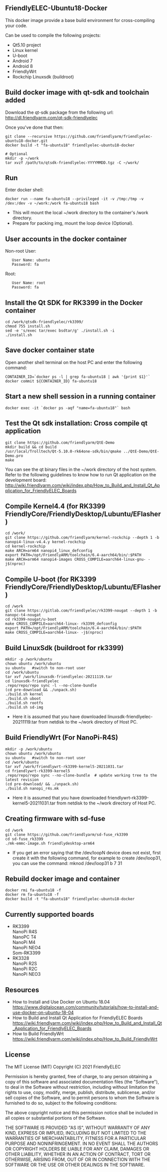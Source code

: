 ## **FriendlyELEC-Ubuntu18-Docker**

This docker image provide a base build environment for cross-compiling your code.  

Can be used to compile the following projects:  
* Qt5.10 project
* Linux kernel
* U-boot
* Android 7
* Android 8
* FriendlyWrt
* Rockchip Linuxsdk (buildroot)

Build docker image with qt-sdk and toolchain added
------------

Download the qt-sdk package from the following url:     
http://dl.friendlyarm.com/qt-sdk-friendlyelec  

Once you've done that then:
```
git clone --recursive https://github.com/friendlyarm/friendlyelec-ubuntu18-docker.git
docker build -t "fa-ubuntu18" friendlyelec-ubuntu18-docker

# Optional
mkdir -p ~/work
tar xvzf /path/to/qtsdk-friendlyelec-YYYYMMDD.tgz -C ~/work/
```

Run
------------
Enter docker shell:  
```
docker run --name fa-ubuntu18 --privileged -it -v /tmp:/tmp -v /dev:/dev -v ~/work:/work fa-ubuntu18 bash
```
* This will mount the local ~/work directory to the container's /work directory.  
* Prepare for packing img, mount the loop device (Optional).

User accounts in the docker container
------------
Non-root User:  
```
   User Name: ubuntu
   Password: fa
```
Root:  
```
   User Name: root
   Password: fa
```
Install the Qt SDK for RK3399 in the Docker container
------------
```
cd /work/qtsdk-friendlyelec/rk3399/
chmod 755 install.sh
sed -e 's/exec tar/exec bsdtar/g' ./install.sh -i
./install.sh
```

Save docker container state
------------
Open another shell terminal on the host PC and enter the following command:
```
CONTAINER_ID=`docker ps -l | grep fa-ubuntu18 | awk '{print $1}'`
docker commit ${CONTAINER_ID} fa-ubuntu18
```

Start a new shell session in a running container
------------
```
docker exec -it `docker ps -aqf "name=fa-ubuntu18"` bash
```

Test the Qt sdk installation: Cross compile qt application
------------
```
git clone https://github.com/friendlyarm/QtE-Demo
mkdir build && cd build
/usr/local/Trolltech/Qt-5.10.0-rk64one-sdk/bin/qmake ../QtE-Demo/QtE-Demo.pro
make
```

You can see the qt binary files in the ~/work directory of the host system.    
Refer to the following guidelines to know how to run Qt application on the development board:  
http://wiki.friendlyarm.com/wiki/index.php/How_to_Build_and_Install_Qt_Application_for_FriendlyELEC_Boards


Compile Kernel4.4 (for RK3399 FriendlyCore/FriendlyDesktop/Lubuntu/EFlasher)
------------
```
cd /work/
git clone https://github.com/friendlyarm/kernel-rockchip --depth 1 -b nanopi4-linux-v4.4.y kernel-rockchip
cd kernel-rockchip
make ARCH=arm64 nanopi4_linux_defconfig
export PATH=/opt/FriendlyARM/toolchain/6.4-aarch64/bin/:$PATH
make ARCH=arm64 nanopi4-images CROSS_COMPILE=aarch64-linux-gnu- -j$(nproc)
```

Compile U-boot (for RK3399 FriendlyCore/FriendlyDesktop/Lubuntu/EFlasher)
------------
```
cd /work
git clone https://gitlab.com/friendlyelec/rk3399-nougat --depth 1 -b nanopc-t4-nougat
cd rk3399-nougat/u-boot
make CROSS_COMPILE=aarch64-linux- rk3399_defconfig
export PATH=/opt/FriendlyARM/toolchain/6.4-aarch64/bin/:$PATH
make CROSS_COMPILE=aarch64-linux- -j$(nproc)
```

Build LinuxSdk (buildroot for rk3399)
------------
```
mkdir -p /work/ubuntu
chown ubuntu /work/ubuntu
su ubuntu   #switch to non-root user
cd /work/ubuntu
tar xvf /work/linuxsdk-friendlyelec-20211119.tar
cd linuxsdk-friendlyelec
.repo/repo/repo sync -l --no-clone-bundle
(cd pre-download && ./unpack.sh)
./build.sh kernel
./build.sh uboot
./build.sh rootfs
./build.sh sd-img
```
* Here it is assumed that you have downloaded linuxsdk-friendlyelec-20211119.tar from netdisk to the ~/work directory of Host PC.

Build FriendlyWrt (For NanoPi-R4S)
------------
```
mkdir -p /work/ubuntu
chown ubuntu /work/ubuntu
su ubuntu   #switch to non-root user
cd /work/ubuntu
tar xvf /work/friendlywrt-rk3399-kernel5-20211031.tar
cd friendlywrt-rk3399-kernel5
.repo/repo/repo sync --no-clone-bundle  # update working tree to the latest revision
(cd pre-download/ && ./unpack.sh)
./build.sh nanopi_r4s.mk
```
* Here it is assumed that you have downloaded friendlywrt-rk3399-kernel5-20211031.tar from netdisk to the ~/work directory of Host PC.

Creating firmware with sd-fuse
------------
```
cd /work
git clone https://github.com/friendlyarm/sd-fuse_rk3399
cd sd-fuse_rk3399
./mk-emmc-image.sh friendlydesktop-arm64
```
* If you get an error saying that the /dev/loopN device does not exist, first create it with the following command, for example to create /dev/loop31, you can use the command: mknod /dev/loop31 b 7 31

Rebuild docker image and container
------------
```
docker rmi fa-ubuntu18 -f
docker rm fa-ubuntu18 -f
docker build -t "fa-ubuntu18" friendlyelec-ubuntu18-docker
```

Currently supported boards
------------
* RK3399  
NanoPi R4S  
NanoPC T4  
NanoPi M4  
NanoPi NEO4  
Som-RK3399  
* RK3328  
NanoPi R2S  
NanoPi R2C  
NanoPi NEO3  

Resources
------------
* How to Install and Use Docker on Ubuntu 18.04  
https://www.digitalocean.com/community/tutorials/how-to-install-and-use-docker-on-ubuntu-18-04
* How to Build and Install Qt Application for FriendlyELEC Boards
https://wiki.friendlyarm.com/wiki/index.php/How_to_Build_and_Install_Qt_Application_for_FriendlyELEC_Boards
* How to Build FriendlyWrt
https://wiki.friendlyarm.com/wiki/index.php/How_to_Build_FriendlyWrt


## License

The MIT License (MIT)
Copyright (C) 2021 FriendlyELEC

Permission is hereby granted, free of charge, to any person obtaining a copy
of this software and associated documentation files (the "Software"), to deal
in the Software without restriction, including without limitation the rights
to use, copy, modify, merge, publish, distribute, sublicense, and/or sell
copies of the Software, and to permit persons to whom the Software is
furnished to do so, subject to the following conditions:

The above copyright notice and this permission notice shall be included in
all copies or substantial portions of the Software.

THE SOFTWARE IS PROVIDED "AS IS", WITHOUT WARRANTY OF ANY KIND, EXPRESS OR
IMPLIED, INCLUDING BUT NOT LIMITED TO THE WARRANTIES OF MERCHANTABILITY,
FITNESS FOR A PARTICULAR PURPOSE AND NONINFRINGEMENT. IN NO EVENT SHALL THE
AUTHORS OR COPYRIGHT HOLDERS BE LIABLE FOR ANY CLAIM, DAMAGES OR OTHER
LIABILITY, WHETHER IN AN ACTION OF CONTRACT, TORT OR OTHERWISE, ARISING FROM,
OUT OF OR IN CONNECTION WITH THE SOFTWARE OR THE USE OR OTHER DEALINGS IN
THE SOFTWARE.
